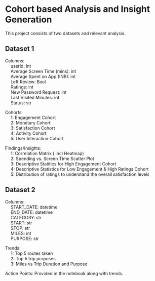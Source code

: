 # Cohort based Analysis and Insight Generation

This project consists of two datasets and relevant analysis.

## Dataset 1

Columns: <br>
&emsp;    userid: int<br>
&emsp;    Average Screen Time (mins): int	<br>
&emsp;    Average Spent on App (INR): int	<br>
&emsp;    Left Review: Bool	<br>
&emsp;    Ratings: int	<br>
&emsp;    New Password Request: int	<br>
&emsp;    Last Visited Minutes: int	<br>
&emsp;    Status: str<br>


Cohorts:<br>
&emsp;    1: Engagement Cohort<br>
&emsp;    2: Monetary Cohort<br>
&emsp;    3: Satisfaction Cohort<br>
&emsp;    4: Activity Cohort<br>
&emsp;    5: User Interaction Cohort<br>

Findings/Insights:<br>
&emsp;    1: Correlation Matrix ( incl Heatmap)<br>
&emsp;    2: Spending vs. Screen Time Scatter Plot<br>
&emsp;    3: Descriptive Statitics for High Engagement Cohort<br>
&emsp;    4: Descriptive Statistics for Low Engagement & High Ratings Cohort<br>
&emsp;    5: Distribution of ratings to understand the overall satisfaction levels<br>


## Dataset 2

Columns: <br>
&emsp;    START_DATE: datetime<br>
&emsp;    END_DATE: datetime	<br>
&emsp;    CATEGORY: str	<br>
&emsp;    START: str	<br>
&emsp;    STOP: str	<br>
&emsp;    MILES: int	<br>
&emsp;    PURPOSE: str<br>

Trends:<br>
&emsp;    1: Top 5 routes taken<br>
&emsp;    2: Top 5 trip purposes<br>
&emsp;    3: Miles vs Trip Duration and Purpose<br>

Action Points: Provided in the notebook along with trends.
